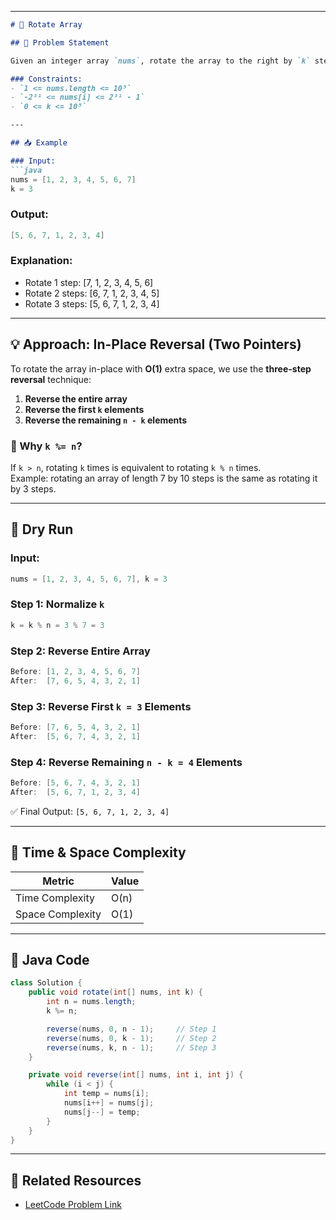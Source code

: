 
---

```markdown
# 🔄 Rotate Array

## 🧩 Problem Statement

Given an integer array `nums`, rotate the array to the right by `k` steps, where `k` is non-negative.

### Constraints:
- `1 <= nums.length <= 10⁵`
- `-2³¹ <= nums[i] <= 2³¹ - 1`
- `0 <= k <= 10⁵`

---

## 📥 Example

### Input:
```java
nums = [1, 2, 3, 4, 5, 6, 7]
k = 3
```

### Output:
```java
[5, 6, 7, 1, 2, 3, 4]
```

### Explanation:
- Rotate 1 step: [7, 1, 2, 3, 4, 5, 6]  
- Rotate 2 steps: [6, 7, 1, 2, 3, 4, 5]  
- Rotate 3 steps: [5, 6, 7, 1, 2, 3, 4]

---

## 💡 Approach: In-Place Reversal (Two Pointers)

To rotate the array in-place with **O(1)** extra space, we use the **three-step reversal** technique:

1. **Reverse the entire array**
2. **Reverse the first `k` elements**
3. **Reverse the remaining `n - k` elements**

### 🔁 Why `k %= n`?
If `k > n`, rotating `k` times is equivalent to rotating `k % n` times.  
Example: rotating an array of length 7 by 10 steps is the same as rotating it by 3 steps.

---

## 🧪 Dry Run

### Input:
```java
nums = [1, 2, 3, 4, 5, 6, 7], k = 3
```

### Step 1: Normalize `k`
```java
k = k % n = 3 % 7 = 3
```

### Step 2: Reverse Entire Array
```java
Before: [1, 2, 3, 4, 5, 6, 7]
After:  [7, 6, 5, 4, 3, 2, 1]
```

### Step 3: Reverse First `k = 3` Elements
```java
Before: [7, 6, 5, 4, 3, 2, 1]
After:  [5, 6, 7, 4, 3, 2, 1]
```

### Step 4: Reverse Remaining `n - k = 4` Elements
```java
Before: [5, 6, 7, 4, 3, 2, 1]
After:  [5, 6, 7, 1, 2, 3, 4]
```

✅ Final Output: `[5, 6, 7, 1, 2, 3, 4]`

---

## 🧠 Time & Space Complexity

| Metric            | Value     |
|-------------------|-----------|
| Time Complexity   | O(n)      |
| Space Complexity  | O(1)      |

---

## 🧾 Java Code

```java
class Solution {
    public void rotate(int[] nums, int k) {
        int n = nums.length;
        k %= n;

        reverse(nums, 0, n - 1);     // Step 1
        reverse(nums, 0, k - 1);     // Step 2
        reverse(nums, k, n - 1);     // Step 3
    }

    private void reverse(int[] nums, int i, int j) {
        while (i < j) {
            int temp = nums[i];
            nums[i++] = nums[j];
            nums[j--] = temp;
        }
    }
}
```

---

## 🔗 Related Resources

- [LeetCode Problem Link](https://leetcode.com/problems/rotate-array/solutions/6910137/rotate-array-by-triprakhar-zzwb/)  
```

